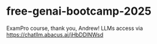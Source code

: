 # free-genai-bootcamp-2025
ExamPro course, thank you, Andrew!
LLMs access via https://chatllm.abacus.ai/jHbDDlNWsd